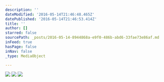 ```yaml
---
description: ''
dateModified: '2016-05-14T21:46:48.465Z'
datePublished: '2016-05-14T21:46:53.414Z'
title: ''
author: []
starred: false
sourcePath: _posts/2016-05-14-8944868a-e9f0-486b-abd6-33fae73e86af.md
inFeed: true
hasPage: false
inNav: false
_type: MediaObject

---
```

![](https://s3-us-west-2.amazonaws.com/the-grid-img/p/2e87f978a8393aa1923290d20e0c2d148f169789.jpg)
![](https://s3-us-west-2.amazonaws.com/the-grid-img/p/e6433108e504506bff9e6c48c220efb6f85b8267.jpg)
![](https://s3-us-west-2.amazonaws.com/the-grid-img/p/5791c42ce2fae7016a5b51fd4f517e8bc3767f97.jpg)